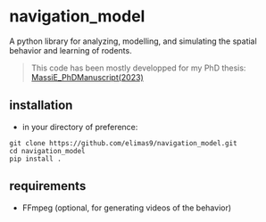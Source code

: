 # navigation_model

A python library for analyzing, modelling, and simulating the spatial behavior and learning of rodents.
>This code has been mostly developped for my PhD thesis: [MassiE_PhDManuscript(2023)](https://theses.hal.science/tel-04151811)

## installation
* in your directory of preference:
```commandline
git clone https://github.com/elimas9/navigation_model.git
cd navigation_model
pip install .
```

## requirements
* FFmpeg (optional, for generating videos of the behavior)

